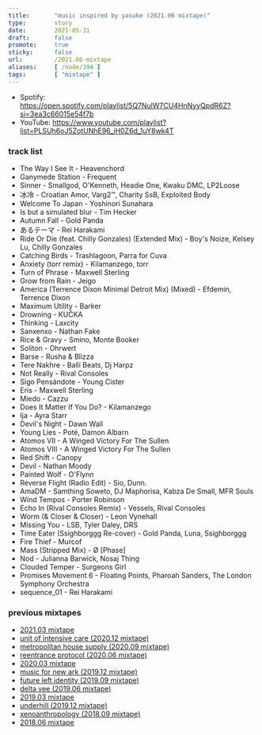 ```yaml
---
title:       "music inspired by yasuke (2021.06 mixtape)"
type:        story
date:        2021-05-31
draft:       false
promote:     true
sticky:      false
url:         /2021.06-mixtape
aliases:     [ /node/394 ]
tags:        [ "mixtape" ]
---
```


- Spotify: https://open.spotify.com/playlist/5Q7NulW7CU4HnNyyQpdR6Z?si=3ea3c66015e54f7b
- YouTube: https://www.youtube.com/playlist?list=PLSUh6oJ5ZotUNhE96_iH0Z6d_1uY8wk4T

<!--more-->

### track list

- The Way I See It - Heavenchord
- Ganymede Station - Frequent
- Sinner - Smallgod, O'Kenneth, Headie One, Kwaku DMC, LP2Loose
- 冰冷 - Croatian Amor, Varg2™, Charity SsB, Exploited Body
- Welcome To Japan - Yoshinori Sunahara
- Is but a simulated blur - Tim Hecker
- Autumn Fall - Gold Panda
- あるテーマ - Rei Harakami
- Ride Or Die (feat. Chilly Gonzales) (Extended Mix) - Boy's Noize, Kelsey Lu, Chilly Gonzales
- Catching Birds - Trashlagoon, Parra for Cuva
- Anxiety (torr remix) - Kilamanzego, torr
- Turn of Phrase - Maxwell Sterling
- Grow from Rain - Jeigo
- America (Terrence Dixon Minimal Detroit Mix) (Mixed) - Efdemin, Terrence Dixon
- Maximum Utility - Barker
- Drowning - KUČKA
- Thinking - Laxcity
- Sanxenxo - Nathan Fake
- Rice & Gravy - Smino, Monte Booker
- Soliton - Ohrwert
- Barse - Rusha & Blizza
- Tere Nakhre - Balli Beats, Dj Harpz
- Not Really - Rival Consoles
- Sigo Pensándote - Young Cister
- Eris - Maxwell Sterling
- Miedo - Cazzu
- Does It Matter If You Do? - Kilamanzego
- Ija - Ayra Starr
- Devil's Night - Dawn Wall
- Young Lies - Poté, Damon Albarn
- Atomos VII - A Winged Victory For The Sullen
- Atomos VIII - A Winged Victory For The Sullen
- Red Shift - Canopy
- Devil - Nathan Moody
- Painted Wolf - O'Flynn
- Reverse Flight (Radio Edit) - Sio, Dunn.
- AmaDM - Samthing Soweto, DJ Maphorisa, Kabza De Small, MFR Souls
- Wind Tempos - Porter Robinson
- Echo In (Rival Consoles Remix) - Vessels, Rival Consoles
- Worm (& Closer & Closer) - Leon Vynehall
- Missing You - LSB, Tyler Daley, DRS
- Time Eater (Ssighborggg Re-cover) - Gold Panda, Luna, Ssighborggg
- Fire Thief - Murcof
- Mass (Stripped Mix) - Ø [Phase]
- Nod - Julianna Barwick, Nosaj Thing
- Clouded Temper - Surgeons Girl
- Promises Movement 6 - Floating Points, Pharoah Sanders, The London Symphony Orchestra
- sequence_01 - Rei Harakami

### previous mixtapes

- [2021.03 mixtape](https://eed3si9n.com/2021.03-mixtape)
- [unit of intensive care (2020.12 mixtape)](https://eed3si9n.com/2020.12-mixtape)
- [metropolitan house supply (2020.09 mixtape)](https://eed3si9n.com/2020.09-mixtape)
- [reentrance protocol (2020.06 mixtape)](https://eed3si9n.com/2020.06-mixtape)
- [2020.03 mixtape](https://eed3si9n.com/2020.03-mixtape)
- [music for new ark (2019.12 mixtape)](https://eed3si9n.com/2019.12-mixtape)
- [future left identity (2019.09 mixtape)](https://eed3si9n.com/2019.09-mixtape)
- [delta vee (2019.06 mixtape)](https://eed3si9n.com/2019.06-mixtape)
- [2019.03 mixtape](https://eed3si9n.com/2019.03-mixtape)
- [underhill (2019.12 mixtape)](https://eed3si9n.com/2018.12-mixtape)
- [xenoanthropology (2018.09 mixtape)](https://eed3si9n.com/2018.09-mixtape)
- [2018.06 mixtape](https://eed3si9n.com/2018.06-mixtape)
